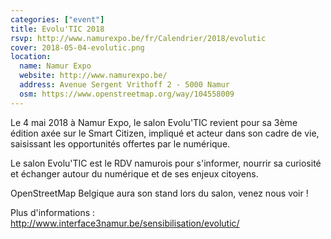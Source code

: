 ```yaml
---
categories: ["event"]
title: Evolu'TIC 2018
rsvp: http://www.namurexpo.be/fr/Calendrier/2018/evolutic
cover: 2018-05-04-evolutic.png
location:
  name: Namur Expo
  website: http://www.namurexpo.be/
  address: Avenue Sergent Vrithoff 2 - 5000 Namur
  osm: https://www.openstreetmap.org/way/104558009
---
```


Le 4 mai 2018 à Namur Expo, le salon Evolu'TIC revient pour sa 3ème édition axée sur le Smart Citizen, impliqué et acteur dans son cadre de vie, saisissant les opportunités offertes par le numérique.

Le salon Evolu'TIC est le RDV namurois pour s'informer, nourrir sa curiosité et échanger autour du numérique et de ses enjeux citoyens.

OpenStreetMap Belgique aura son stand lors du salon, venez nous voir !

Plus d'informations : <http://www.interface3namur.be/sensibilisation/evolutic/>
